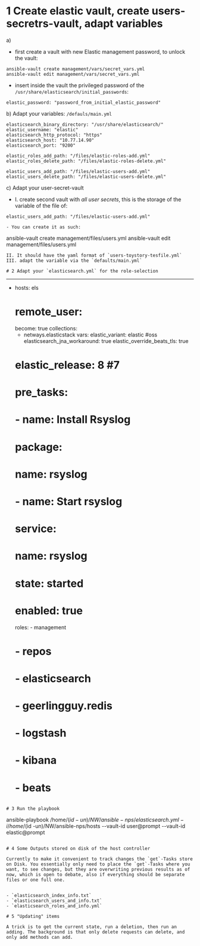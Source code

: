# 1 Create elastic vault, create users-secretrs-vault, adapt variables

a)
- first create a vault with new Elastic management password, to unlock the vault:
```
ansible-vault create management/vars/secret_vars.yml
ansible-vault edit management/vars/secret_vars.yml  
````
- insert inside the vault the privileged password of the `/usr/share/elasticsearch/initial_passwords`: 

```
elastic_password: "password_from_initial_elastic_password"
```

b) Adapt your variables: `/defauls/main.yml`

```
elasticsearch_binary_directory: "/usr/share/elasticsearch/"
elastic_username: "elastic"
elasticsearch_http_protocol: "https"
elasticsearch_host: "10.77.14.90"
elasticsearch_port: "9200"

elastic_roles_add_path: "/files/elastic-roles-add.yml"
elastic_roles_delete_path: "/files/elastic-roles-delete.yml"

elastic_users_add_path: "/files/elastic-users-add.yml"
elastic_users_delete_path: "/files/elastic-users-delete.yml"
```

c) Adapt your user-secret-vault

- I. create second vault with *all user secrets*, this is the storage of the variable of the file of:
```
elastic_users_add_path: "/files/elastic-users-add.yml"

- You can create it as such:
```
ansible-vault create management/files/users.yml
ansible-vault edit management/files/users.yml 
```
II. It should have the yaml format of `users-toystory-tesfile.yml` 
III. adapt the variable via the `defaults/main.yml`

# 2 Adapt your `elasticsearch.yml` for the role-selection
```
---
- hosts: els
  # remote_user:
  become: true
  collections:
    - netways.elasticstack
  vars:
    elastic_variant: elastic #oss
    elasticsearch_jna_workaround: true
    elastic_override_beats_tls: true
    #  elastic_release: 8 #7
    # pre_tasks:
    #   - name: Install Rsyslog
    #     package:
    #       name: rsyslog
    #   - name: Start rsyslog
    #     service:
    #       name: rsyslog
    #       state: started
    #       enabled: true
  roles:
               - management
    #          - repos
    #          - elasticsearch
    #          - geerlingguy.redis
    #          - logstash
    #          - kibana
    #          - beats

```

# 3 Run the playbook
```
ansible-playbook /home/$(id -un)/NW/ansible-nps/elasticsearch.yml -i /home/$(id -un)/NW/ansible-nps/hosts --vault-id user@prompt --vault-id elastic@prompt
```

# 4 Some Outputs stored on disk of the host controller

Currently to make it convenient to track changes the `get`-Tasks store on Disk. You essentially only need to place the `get`-Tasks where you want, to see changes, but they are overwriting previous results as of now, which is open to debate, also if everything should be separate files or one full one.


- `elasticsearch_index_info.txt`
- `elasticsearch_users_and_info.txt`
- `elasticsearch_roles_and_info.yml`

# 5 "Updating" items

A trick is to get the current state, run a deletion, then run an adding. The background is that only delete requests can delete, and only add methods can add.